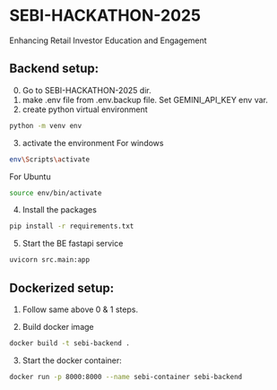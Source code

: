 # SEBI-HACKATHON-2025
Enhancing Retail Investor Education and Engagement

## Backend setup:
0. Go to SEBI-HACKATHON-2025 dir.
1. make .env file from .env.backup file. Set GEMINI_API_KEY env var.
2. create python virtual environment
```sh
python -m venv env
```
3. activate the environment
For windows
```sh
env\Scripts\activate
```

For Ubuntu
```sh
source env/bin/activate
```

4. Install the packages
```sh
pip install -r requirements.txt
```

5. Start the BE fastapi service
```sh
uvicorn src.main:app
```

## Dockerized setup:

1. Follow same above 0 & 1 steps.

2. Build docker image
```sh
docker build -t sebi-backend .
```

3. Start the docker container:
```sh
docker run -p 8000:8000 --name sebi-container sebi-backend
```
